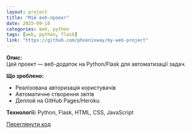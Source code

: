```yaml
---
layout: project
title: "Мій веб-проект"
date: 2025-09-10
categories: веб, python
tags: [web, python, flask]
link: "https://github.com/phoenixway/my-web-project"
---
```


**Опис:**  
Цей проект — веб-додаток на Python/Flask для автоматизації задач.  

**Що зроблено:**  
- Реалізована авторизація користувачів  
- Автоматичне створення звітів  
- Деплой на GitHub Pages/Heroku  

**Технології:** Python, Flask, HTML, CSS, JavaScript  

[Переглянути код](https://github.com/phoenixway/my-web-project)
